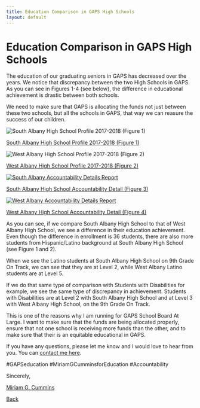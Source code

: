 ```yaml
---
title: Education Comparison in GAPS High Schools
layout: default
---
```


# Education Comparison in GAPS High Schools

The education of our graduating seniors in GAPS has decreased over the years.  We notice that discrepancy between the two High Schools in GAPS. As you can see in Figures 1-4 (see below), the difference in educational achievement is drastic between both schools.

We need to make sure that GAPS is allocating the funds not just between these two schools, but all the schools in GAPS, that way we can reasure the success of our children.

![South Albany High School Profile 2017-2018 (Figure 1)](/miriamforeducation/imgs/southalbany.png)

[South Albany High School Profile 2017-2018 (Figure 1)](https://oregonian.s3.amazonaws.com/school-ratings/reportcards/1718-ReportCard-650.pdf)

![West Albany High School Profile 2017-2018 (Figure 2)](/miriamforeducation/imgs/westalbany.png)

[West Albany High School Profile 2017-2018 (Figure 2)](http://oregonian.s3.amazonaws.com/school-ratings/reportcards/1718-ReportCard-649.pdf)


<a href="https://oregonian.s3.amazonaws.com/school-ratings/1718-DetailSheet-650.pdf">![South Albany Accountability Details Report](/miriamforeducation/imgs/southalbanyaccountability.png)</a>

[South Albany High School Accountability Detail (Figure 3)](https://oregonian.s3.amazonaws.com/school-ratings/1718-DetailSheet-650.pdf)

<a href="http://oregonian.s3.amazonaws.com/school-ratings/1718-DetailSheet-649.pdf">![West Albany Accountability Details Report](/miriamforeducation/imgs/westalbanyaccountability.png)</a>

[West Albany High School Accountability Detail (Figure 4)](https://oregonian.s3.amazonaws.com/school-ratings/1718-DetailSheet-649.pdf)

As you can see, if we compare South Albany High School to that of West Albany High School, we see a difference in their  education achievement.  Even though the difference in enrollment is 36 students, there are also more students from Hispanic/Latino background at South Albany High School (see Figure 1 and 2).

When we see the Latino students at South Albany High School on 9th Grade On Track, we can see that they are at Level 2, while West Albany Latino students are at Level 5.

If we do that same type of comparison with Students with Disabilities for example, we see the same type of discrepancy in achievement.  Students with Disabilities are at Level 2 with South Albany High School and at Level 3 with West Albany High School, on the 9th Grade On Track.

This is one of the reasons why I am running for GAPS School Board At Large.  I want to make sure that the funds are being allocated properly, ensure that not one school is receiving more funds than  the other, and to make sure that their is an equitable educational in GAPS.

If you have any questions, please let me know and I would love to hear from you.  You can [contact me here](https://www.miriamgcummins.com).

#GAPSeducation #MiriamGCumminsforEducation #Accountability

Sincerely,

[Miriam G. Cummins](https://www.miriamgcummins.com)

[Back](https://miriamgcummins.com)
